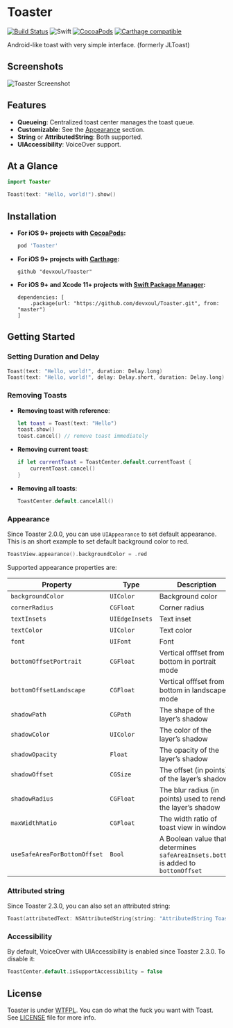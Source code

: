 Toaster
=======

[![Build Status](https://travis-ci.org/devxoul/Toaster.svg?branch=master)](https://travis-ci.org/devxoul/Toaster)
![Swift](https://img.shields.io/badge/Swift-5.0-orange.svg)
[![CocoaPods](https://img.shields.io/cocoapods/v/Toaster.svg?style=flat)](https://cocoapods.org/?q=name%3AToaster%20author%3Adevxoul)
[![Carthage compatible](https://img.shields.io/badge/Carthage-compatible-4BC51D.svg?style=flat)](https://github.com/Carthage/Carthage)

Android-like toast with very simple interface. (formerly JLToast)


Screenshots
-----------

![Toaster Screenshot](https://raw.github.com/devxoul/Toaster/master/Screenshots/Toaster.png)


Features
--------

- **Queueing**: Centralized toast center manages the toast queue.
- **Customizable**: See the [Appearance](#appearance) section.
- **String** or **AttributedString**: Both supported.
- **UIAccessibility**: VoiceOver support.


At a Glance
-----------

```swift
import Toaster

Toast(text: "Hello, world!").show()
```


Installation
------------

- **For iOS 9+ projects with [CocoaPods](https://cocoapods.org):**

    ```ruby
    pod 'Toaster'
    ```

- **For iOS 9+ projects with [Carthage](https://github.com/Carthage/Carthage):**

    ```
    github "devxoul/Toaster"
    ```

- **For iOS 9+ and Xcode 11+ projects with [Swift Package Manager](https://github.com/apple/swift-package-manager):**


    ```
    dependencies: [
        .package(url: "https://github.com/devxoul/Toaster.git", from: "master")
    ]
    ```



Getting Started
---------------

### Setting Duration and Delay

```swift
Toast(text: "Hello, world!", duration: Delay.long)
Toast(text: "Hello, world!", delay: Delay.short, duration: Delay.long)
```

### Removing Toasts

- **Removing toast with reference**:

    ```swift
    let toast = Toast(text: "Hello")
    toast.show()
    toast.cancel() // remove toast immediately
    ```

- **Removing current toast**:

    ```swift
    if let currentToast = ToastCenter.default.currentToast {
        currentToast.cancel()
    }
    ```

- **Removing all toasts**:

    ```swift
    ToastCenter.default.cancelAll()
    ```

### Appearance

Since Toaster 2.0.0, you can use `UIAppearance` to set default appearance. This is an short example to set default background color to red.

```swift
ToastView.appearance().backgroundColor = .red
```

Supported appearance properties are:

| Property | Type | Description |
|---|---|---|
| `backgroundColor` | `UIColor` | Background color |
| `cornerRadius` | `CGFloat` | Corner radius |
| `textInsets` | `UIEdgeInsets` | Text inset |
| `textColor` | `UIColor` | Text color |
| `font` | `UIFont` | Font |
| `bottomOffsetPortrait` | `CGFloat` | Vertical offfset from bottom in portrait mode |
| `bottomOffsetLandscape` | `CGFloat` | Vertical offfset from bottom in landscape mode |
| `shadowPath` | `CGPath` | The shape of the layer’s shadow |
| `shadowColor` | `UIColor` | The color of the layer’s shadow |
| `shadowOpacity` | `Float` | The opacity of the layer’s shadow |
| `shadowOffset` | `CGSize` | The offset (in points) of the layer’s shadow |
| `shadowRadius` | `CGFloat` | The blur radius (in points) used to render the layer’s shadow |
| `maxWidthRatio` | `CGFloat` | The width ratio of toast view in window |
| `useSafeAreaForBottomOffset` | `Bool` | A Boolean value that determines `safeAreaInsets.bottom` is added to `bottomOffset` |

### Attributed string

Since Toaster 2.3.0, you can also set an attributed string:

```swift
Toast(attributedText: NSAttributedString(string: "AttributedString Toast", attributes: [NSAttributedString.Key.backgroundColor: UIColor.yellow]))
```

### Accessibility

By default, VoiceOver with UIAccessibility is enabled since Toaster 2.3.0. To disable it:
```swift
ToastCenter.default.isSupportAccessibility = false
```


License
-------

Toaster is under [WTFPL](http://www.wtfpl.net/). You can do what the fuck you want with Toast. See [LICENSE](LICENSE) file for more info.
